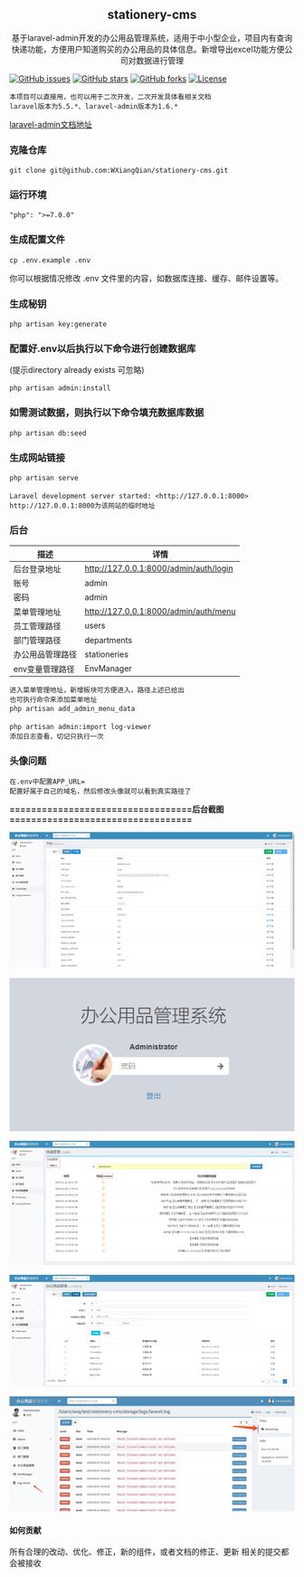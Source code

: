 
<h2 align="center">
 stationery-cms 
</h2>
<p align="center">
基于laravel-admin开发的办公用品管理系统，适用于中小型企业，项目内有查询快递功能，方便用户知道购买的办公用品的具体信息。新增导出excel功能方便公司对数据进行管理
</p>


[![GitHub issues](https://img.shields.io/github/issues/WXiangQian/stationery-cms)](https://github.com/WXiangQian/stationery-cms/issues)
[![GitHub stars](https://img.shields.io/github/stars/WXiangQian/stationery-cms.svg?style=social&label=Star&maxAge=2592000)](https://github.com/WXiangQian/stationery-cms/stargazers/)
[![GitHub forks](https://img.shields.io/github/forks/WXiangQian/stationery-cms.svg?style=social&label=fork&maxAge=2592000)](https://github.com/WXiangQian/stationery-cms/network/members/)
[![License](https://poser.pugx.org/laravel/framework/license.svg)](https://packagist.org/packages/laravel/framework)


```
本项目可以直接用，也可以用于二次开发，二次开发具体看相关文档
laravel版本为5.5.*、laravel-admin版本为1.6.*
```
[laravel-admin文档地址](https://laravel-admin.org/docs/zh)

### 克隆仓库
```
git clone git@github.com:WXiangQian/stationery-cms.git
```

### 运行环境
```
"php": ">=7.0.0"
```

### 生成配置文件
```
cp .env.example .env
```
你可以根据情况修改 .env 文件里的内容，如数据库连接、缓存、邮件设置等。

### 生成秘钥
```
php artisan key:generate
```

### 配置好.env以后执行以下命令进行创建数据库
(提示directory already exists 可忽略)

```
php artisan admin:install
```

### 如需测试数据，则执行以下命令填充数据库数据

```
php artisan db:seed
```

### 生成网站链接
```
php artisan serve

Laravel development server started: <http://127.0.0.1:8000>
http://127.0.0.1:8000为该网站的临时地址
```

### 后台

描述 | 详情
--- |---
后台登录地址 | http://127.0.0.1:8000/admin/auth/login
账号 | admin
密码 | admin
菜单管理地址 | http://127.0.0.1:8000/admin/auth/menu
员工管理路径 | users
部门管理路径 | departments
办公用品管理路径 | stationeries
env变量管理路径 | EnvManager

```
进入菜单管理地址，新增板块可方便进入，路径上述已给出
也可执行命令来添加菜单地址
php artisan add_admin_menu_data

php artisan admin:import log-viewer
添加日志查看，切记只执行一次
```
### 头像问题
```
在.env中配置APP_URL=
配置好属于自己的域名，然后修改头像就可以看到真实路径了
```
**==================================后台截图==================================**

![image](./demo/env.png)

![image](./demo/lock.png)

![image](./demo/express.png)

![image](./demo/stationeries.png)

![image](./demo/log.png)


#### 如何贡献
所有合理的改动、优化、修正，新的组件，或者文档的修正、更新 相关的提交都会被接收
